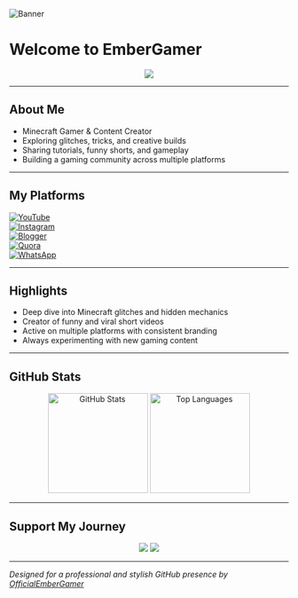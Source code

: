 <!-- Banner -->
![Banner](https://i.imgur.com/9QyX0sO.png)

# Welcome to **EmberGamer**

<p align="center">
  <img src="https://readme-typing-svg.herokuapp.com?size=22&duration=4000&color=00C4FF&center=true&vCenter=true&width=600&lines=Minecraft+Gamer+and+Content+Creator;Exploring+Glitches+and+Creative+Builds;YouTuber+%7C+Blogger+%7C+Community+Builder;Always+Creating+New+Adventures">
</p>

---

## About Me  
- Minecraft Gamer & Content Creator  
- Exploring glitches, tricks, and creative builds  
- Sharing tutorials, funny shorts, and gameplay  
- Building a gaming community across multiple platforms  

---

## My Platforms  
[![YouTube](https://img.shields.io/badge/YouTube-Subscribe-red?style=for-the-badge&logo=youtube)](https://youtube.com/@embergamer-13)  
[![Instagram](https://img.shields.io/badge/Instagram-Follow-pink?style=for-the-badge&logo=instagram)](https://www.instagram.com/ember_gamer)  
[![Blogger](https://img.shields.io/badge/Blogger-Visit-orange?style=for-the-badge&logo=blogger)](https://embergamer.blogspot.com)  
[![Quora](https://img.shields.io/badge/Quora-Profile-brown?style=for-the-badge&logo=quora)](https://www.quora.com/profile/EmberGamer)  
[![WhatsApp](https://img.shields.io/badge/WhatsApp-Join-green?style=for-the-badge&logo=whatsapp)](https://whatsapp.com/channel/0029VbAtI4WFcow21yAtBS06)  

---

## Highlights  
- Deep dive into Minecraft glitches and hidden mechanics  
- Creator of funny and viral short videos  
- Active on multiple platforms with consistent branding  
- Always experimenting with new gaming content  

---

## GitHub Stats  

<p align="center">
  <img src="https://github-readme-stats.vercel.app/api?username=OfficialEmberGamer&show_icons=true&theme=tokyonight" alt="GitHub Stats" height="180px"/>
  <img src="https://github-readme-stats.vercel.app/api/top-langs/?username=OfficialEmberGamer&layout=compact&theme=tokyonight" alt="Top Languages" height="180px"/>
</p>

---

## Support My Journey  

<p align="center">
  <a href="https://youtube.com/@embergamer-13"><img src="https://img.shields.io/badge/Subscribe-YouTube-red?style=for-the-badge&logo=youtube"></a>
  <a href="https://www.instagram.com/ember_gamer"><img src="https://img.shields.io/badge/Follow-Instagram-pink?style=for-the-badge&logo=instagram"></a>
</p>

---

*Designed for a professional and stylish GitHub presence by [OfficialEmberGamer](https://github.com/OfficialEmberGamer)*
